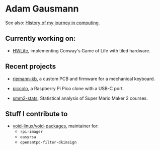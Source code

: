 # Adam Gausmann

See also: [History of my journey in computing](History.md).

## Currently working on:

- [HWLife](https://github.com/agausmann/HWLife), implementing Conway's Game of
Life with tiled hardware.

## Recent projects 

- [riemann-kb](https://github.com/agausmann/riemann-kb), a custom PCB and
firmware for a mechanical keyboard.

- [piccolo](https://github.com/agausmann/piccolo), a Raspberry Pi Pico clone
  with a USB-C port.

- [smm2-stats](https://github.com/agausmann/smm2-stats), Statistical analysis of
Super Mario Maker 2 courses.

## Stuff I contribute to

- [void-linux/void-packages](https://github.com/void-linux/void-packages),
  maintainer for:
  - `rpi-imager`
  - `easyrsa`
  - `opensmtpd-filter-dkimsign`
